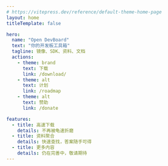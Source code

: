 ```yaml
---
# https://vitepress.dev/reference/default-theme-home-page
layout: home
titleTemplate: false

hero:
  name: "Open DevBoard"
  text: "你的开发板工具箱"
  tagline: 镜像、SDK、资料、文档
  actions:
    - theme: brand
      text: 下载
      link: /download/
    - theme: alt
      text: 计划
      link: /roadmap
    - theme: alt
      text: 赞助
      link: /donate

features:
  - title: 高速下载
    details: 不再被龟速折磨
  - title: 资料聚合
    details: 快速查找，答案随手可得
  - title: 更多内容
    details: 仍在完善中，敬请期待
---
```


